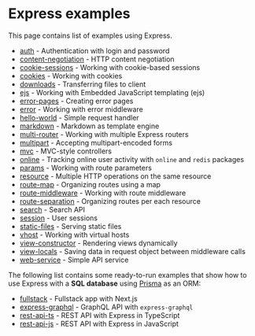 # Express examples

This page contains list of examples using Express.

- [auth](./auth) - Authentication with login and password
- [content-negotiation](./content-negotiation) - HTTP content negotiation
- [cookie-sessions](./cookie-sessions) - Working with cookie-based sessions
- [cookies](./cookies) - Working with cookies
- [downloads](./downloads) - Transferring files to client
- [ejs](./ejs) - Working with Embedded JavaScript templating (ejs)
- [error-pages](./error-pages) - Creating error pages
- [error](./error) - Working with error middleware
- [hello-world](./hello-world) - Simple request handler
- [markdown](./markdown) - Markdown as template engine
- [multi-router](./multi-router) - Working with multiple Express routers
- [multipart](./multipart) - Accepting multipart-encoded forms
- [mvc](./mvc) - MVC-style controllers
- [online](./online) - Tracking online user activity with `online` and `redis` packages
- [params](./params) - Working with route parameters
- [resource](./resource) - Multiple HTTP operations on the same resource
- [route-map](./route-map) - Organizing routes using a map
- [route-middleware](./route-middleware) - Working with route middleware
- [route-separation](./route-separation) - Organizing routes per each resource
- [search](./search) - Search API
- [session](./session) - User sessions
- [static-files](./static-files) - Serving static files
- [vhost](./vhost) - Working with virtual hosts
- [view-constructor](./view-constructor) - Rendering views dynamically
- [view-locals](./view-locals) - Saving data in request object between middleware calls
- [web-service](./web-service) - Simple API service

The following list contains some ready-to-run examples that show how to use Express with a **SQL database** using [Prisma](https://github.com/prisma/prisma) as an ORM:

- [fullstack](https://github.com/prisma/prisma-examples/tree/latest/typescript/rest-nextjs-express) - Fullstack app with Next.js
- [express-graphql](https://github.com/prisma/prisma-examples/tree/latest/typescript/graphql-express) - GraphQL API with `express-graphql`
- [rest-api-ts](https://github.com/prisma/prisma-examples/tree/latest/typescript/rest-express) - REST API with Express in TypeScript
- [rest-api-js](https://github.com/prisma/prisma-examples/tree/latest/javascript/rest-express) - REST API with Express in JavaScript
